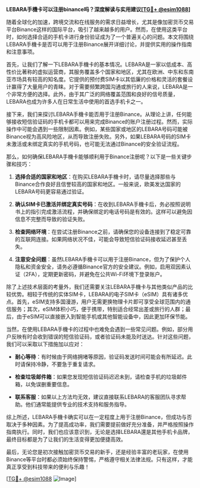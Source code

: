 **LEBARA手機卡可以注册binance吗？深度解读与实用建议[[TG💪+ @esim1088](https://t.me/s/esim1088)]**

随着全球化的加速，跨境交流和在线服务的需求日益增长，尤其是像加密货币交易平台Binance这样的国际平台，吸引了越来越多的用户。然而，在使用这类平台时，如何选择合适的手机卡进行身份验证成为了一个普遍关心的问题。本文将围绕LEBARA手機卡是否可以用于注册Binance展开详细讨论，并提供实用的操作指南和注意事项。

首先，让我们了解一下LEBARA手機卡的基本情况。LEBARA是一家以低成本、高性价比著称的虚拟运营商，其服务覆盖多个国家和地区，尤其在欧洲、中东和东南亚市场具有较高的知名度。它提供的预付费SIM卡以其低廉的价格和灵活的套餐设计赢得了大量用户的青睐。对于需要频繁跨国沟通或旅行的人来说，LEBARA是一个非常方便的选择。此外，由于其广泛的网络覆盖范围和良好的信号质量，LEBARA也成为许多人在日常生活中使用的首选手机卡之一。

接下来，我们来探讨LEBARA手機卡能否用于注册Binance。从理论上讲，任何能够接收短信验证码的手机卡都可以用来完成Binance的账户注册过程。然而，实际操作中可能会遇到一些限制因素。例如，某些国家或地区的LEBARA号码可能被Binance视为高风险地区，从而导致注册失败。另外，如果LEBARA号码的SIM卡未激活或未绑定真实的手机号码，也可能无法通过Binance的安全验证流程。

那么，如何确保LEBARA手機卡能够顺利用于Binance注册呢？以下是一些关键步骤和技巧：

1. **选择合适的国家和地区**：在购买LEBARA手機卡时，请尽量选择那些与Binance合作良好且信誉较高的国家和地区。一般来说，欧美发达国家的LEBARA号码更容易通过验证。
   
2. **确认SIM卡已激活并绑定真实号码**：在收到LEBARA手機卡后，务必按照说明书上的指引完成激活流程，并确保绑定的电话号码是有效的。这样可以避免因信息不完整而导致的验证失败。

3. **检查网络环境**：在尝试注册Binance之前，请确保您的设备连接到了稳定可靠的互联网连接。如果网络状况不佳，可能会导致短信验证码接收延迟甚至丢失。

4. **注意安全问题**：虽然LEBARA手機卡可以用于注册Binance，但为了保护个人隐私和资金安全，请务必遵循Binance官方的安全建议。例如，启用双因素认证（2FA），定期更新密码，并避免在公共Wi-Fi环境下登录账户。

除了上述技术层面的考量外，我们还需要关注LEBARA手機卡与其他类似产品的比较优势。相较于传统的实体SIM卡，LEBARA的电子SIM卡（eSIM）具有诸多优点。首先，eSIM支持多国漫游，用户无需更换物理卡片即可享受全球范围内的通信服务；其次，eSIM体积小巧，便于携带，特别适合经常出差或旅行的人群；最后，由于eSIM可以直接嵌入到智能手机或其他智能设备中，因此更加环保节能。

当然，在使用LEBARA手機卡的过程中也难免会遇到一些常见问题。例如，部分用户反映有时会收到错误的短信验证码，或者验证码未能及时送达。针对这些问题，我们可以采取以下措施加以应对：

- **耐心等待**：有时候由于网络拥堵等原因，验证码发送时间可能会有所延迟。此时请保持冷静，不要急于重复请求。
  
- **检查垃圾邮件箱**：如果您发现短信验证码迟迟未到，请检查手机的垃圾邮件箱，以免误删重要信息。
  
- **联系客服**：如果以上方法均无效，建议直接联系LEBARA的客服团队寻求帮助。他们通常能提供专业的技术支持和服务指导。

综上所述，LEBARA手機卡确实可以在一定程度上用于注册Binance，但成功与否取决于多种因素。为了提高成功率，我们需要提前做好充分准备，并严格按照操作指南执行。同时，我们也应该意识到，无论是选择LEBARA還是其他手机卡品牌，最终目标都是为了让我们的生活变得更加便捷高效。

最后，无论您是初次接触加密货币交易的新手，还是经验丰富的老玩家，在使用Binance等平台时都必须始终保持警惕，严格遵守相关法律法规。只有这样，才能真正享受到科技带来的便利与乐趣！

[[TG💪+ @esim1088](https://t.me/s/esim1088) ![Image](https://i.postimg.cc/4NQfJmqS/Snipaste-2025-05-13-00-14-12.png)]